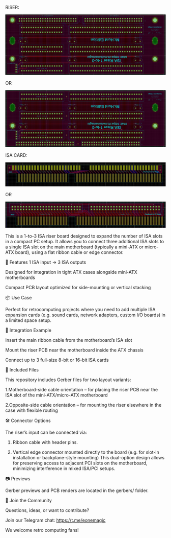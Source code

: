 RISER:

![riser](gerbers/isa_riser.jpg)

OR

![riser_2](gerbers/isa_riser_con_to_mb.jpg)

ISA CARD:

![isa_card](gerbers/isa_card_top_connectors.jpg)

OR

![isa_card_drill](gerbers/isa_riser_card_drill_connectors.jpg)



This is a 1-to-3 ISA riser board designed to expand the number of ISA slots in a compact PC setup. It allows you to connect three additional ISA slots to a single ISA slot on the main motherboard (typically a mini-ATX or micro-ATX board), using a flat ribbon cable or edge connector.

🔧 Features
1 ISA input → 3 ISA outputs

Designed for integration in tight ATX cases alongside mini-ATX motherboards

Compact PCB layout optimized for side-mounting or vertical stacking

📦 Use Case

Perfect for retrocomputing projects where you need to add multiple ISA expansion cards (e.g. sound cards, network adapters, custom I/O boards) in a limited space setup.

🧩 Integration Example

Insert the main ribbon cable from the motherboard’s ISA slot

Mount the riser PCB near the motherboard inside the ATX chassis

Connect up to 3 full-size 8-bit or 16-bit ISA cards

📁 Included Files

This repository includes Gerber files for two layout variants:

1.Motherboard-side cable orientation – for placing the riser PCB near the ISA slot of the mini-ATX/micro-ATX motherboard

2.Opposite-side cable orientation – for mounting the riser elsewhere in the case with flexible routing

🛠️ Connector Options

The riser’s input can be connected via:

1. Ribbon cable with header pins.

2. Vertical edge connector mounted directly to the board
(e.g. for slot-in installation or backplane-style mounting)
This dual-option design allows for preserving access to adjacent PCI slots on the motherboard, minimizing interference in mixed ISA/PCI setups.

📷 Previews

Gerber previews and PCB renders are located in the gerbers/ folder.

💬 Join the Community

Questions, ideas, or want to contribute?

Join our Telegram chat: https://t.me/eonemagic

We welcome retro computing fans!

